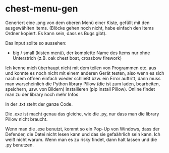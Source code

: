 # chest-menu-gen
Generiert eine .png von dem oberen Menü einer Kiste, gefüllt mit den ausgewählten items. (Blöcke gehen noch nicht, habe einfach den Items Ordner kopiert. Es kann sein, dass es Bugs gibt).

Das Input sollte so aussehen:

- big / small (kisten menü), der komplette Name des Items nur ohne Unterstrich (z.B. oak chest boat, crossbow firework)

Ich kenne mich überhaupt nicht mit dem teilen von Programmen etc. aus und konnte es noch nicht mit einem anderen Gerät testen, also wenn es sich nach dem öffnen einfach wieder schließt bzw. ein Error auftritt, dann muss man warscheinlich die Python library Pillow (die ist zum laden, bearbeiten, speichern, usw. von Bildern) installieren (pip install Pillow). Online findet man zu der library noch mehr Infos

In der .txt steht der ganze Code.

Die .exe ist macht genau das gleiche, wie die .py, nur dass man die library Pillow nicht braucht.

Wenn man die .exe benutzt, kommt so ein Pop-Up von Windows, dass der Defender, die Datei nicht lesen kann und das sie gefaährlich sein kann. Ich weiß nicht warum. Wenn man es zu risky findet, dann halt lassen und die .py benutzen.
